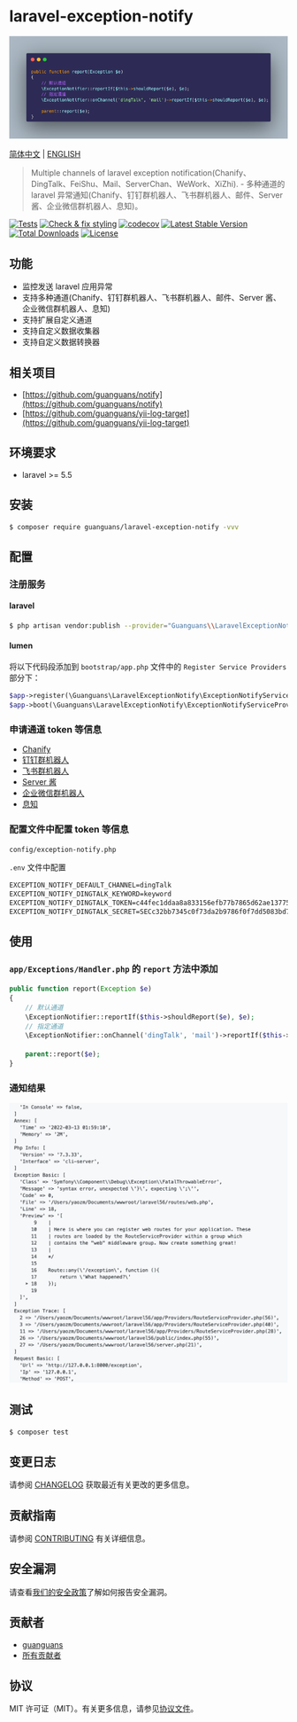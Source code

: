 # laravel-exception-notify

![usage](docs/usage.png)

[简体中文](README.md) | [ENGLISH](README-EN.md)

> Multiple channels of laravel exception notification(Chanify、DingTalk、FeiShu、Mail、ServerChan、WeWork、XiZhi). - 多种通道的 laravel 异常通知(Chanify、钉钉群机器人、飞书群机器人、邮件、Server 酱、企业微信群机器人、息知)。

[![Tests](https://github.com/guanguans/laravel-exception-notify/workflows/Tests/badge.svg)](https://github.com/guanguans/laravel-exception-notify/actions)
[![Check & fix styling](https://github.com/guanguans/laravel-exception-notify/workflows/Check%20&%20fix%20styling/badge.svg)](https://github.com/guanguans/laravel-exception-notify/actions)
[![codecov](https://codecov.io/gh/guanguans/laravel-exception-notify/branch/main/graph/badge.svg?token=URGFAWS6S4)](https://codecov.io/gh/guanguans/laravel-exception-notify)
[![Latest Stable Version](https://poser.pugx.org/guanguans/laravel-exception-notify/v)](//packagist.org/packages/guanguans/laravel-exception-notify)
[![Total Downloads](https://poser.pugx.org/guanguans/laravel-exception-notify/downloads)](//packagist.org/packages/guanguans/laravel-exception-notify)
[![License](https://poser.pugx.org/guanguans/laravel-exception-notify/license)](//packagist.org/packages/guanguans/laravel-exception-notify)

## 功能

* 监控发送 laravel 应用异常
* 支持多种通道(Chanify、钉钉群机器人、飞书群机器人、邮件、Server 酱、企业微信群机器人、息知)
* 支持扩展自定义通道
* 支持自定义数据收集器
* 支持自定义数据转换器

## 相关项目

* [https://github.com/guanguans/notify](https://github.com/guanguans/notify)
* [https://github.com/guanguans/yii-log-target](https://github.com/guanguans/yii-log-target)

## 环境要求

* laravel >= 5.5

## 安装

```bash
$ composer require guanguans/laravel-exception-notify -vvv
```

## 配置

### 注册服务

#### laravel

```bash
$ php artisan vendor:publish --provider="Guanguans\\LaravelExceptionNotify\\ExceptionNotifyServiceProvider"
```

#### lumen

将以下代码段添加到 `bootstrap/app.php` 文件中的 `Register Service Providers` 部分下：

```php
$app->register(\Guanguans\LaravelExceptionNotify\ExceptionNotifyServiceProvider::class);
$app->boot(\Guanguans\LaravelExceptionNotify\ExceptionNotifyServiceProvider::class);
```

### 申请通道 token 等信息

* [Chanify](https://github.com/chanify?type=source)
* [钉钉群机器人](https://developers.dingtalk.com/document/app/custom-robot-access)
* [飞书群机器人](https://www.feishu.cn/hc/zh-CN/articles/360024984973)
* [Server 酱](https://sct.ftqq.com)
* [企业微信群机器人](https://work.weixin.qq.com/help?doc_id=13376)
* [息知](https://xz.qqoq.net/#/index)

### 配置文件中配置 token 等信息

`config/exception-notify.php`

`.env` 文件中配置

```dotenv
EXCEPTION_NOTIFY_DEFAULT_CHANNEL=dingTalk
EXCEPTION_NOTIFY_DINGTALK_KEYWORD=keyword
EXCEPTION_NOTIFY_DINGTALK_TOKEN=c44fec1ddaa8a833156efb77b7865d62ae13775418030d94d
EXCEPTION_NOTIFY_DINGTALK_SECRET=SECc32bb7345c0f73da2b9786f0f7dd5083bd768a29b82
```

## 使用

### `app/Exceptions/Handler.php` 的 `report` 方法中添加

```php
public function report(Exception $e)
{
    // 默认通道
    \ExceptionNotifier::reportIf($this->shouldReport($e), $e);
    // 指定通道
    \ExceptionNotifier::onChannel('dingTalk', 'mail')->reportIf($this->shouldReport($e), $e);

    parent::report($e);
}
```

### 通知结果

![息知](docs/xiZhi.jpg)

## 测试

```bash
$ composer test
```

## 变更日志

请参阅 [CHANGELOG](CHANGELOG.md) 获取最近有关更改的更多信息。

## 贡献指南

请参阅 [CONTRIBUTING](.github/CONTRIBUTING.md) 有关详细信息。

## 安全漏洞

请查看[我们的安全政策](../../security/policy)了解如何报告安全漏洞。

## 贡献者

* [guanguans](https://github.com/guanguans)
* [所有贡献者](../../contributors)

## 协议

MIT 许可证（MIT）。有关更多信息，请参见[协议文件](LICENSE)。

